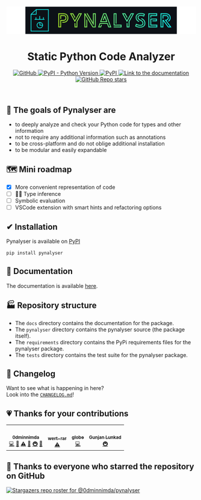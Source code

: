 ![Pynalyser Logo](https://raw.githubusercontent.com/0dminnimda/pynalyser/main/docs/_static/logo.svg)

<h1 align="center">Static Python Code Analyzer</h1>

<p align="center">
    <a href="https://github.com/0dminnimda/pynalyser/blob/main/LICENSE">
        <img alt="GitHub" src="https://img.shields.io/github/license/0dminnimda/pynalyser">
    </a>
    <a href="https://pypi.org/project/pynalyser/">
        <img alt="PyPI - Python Version" src="https://img.shields.io/pypi/pyversions/pynalyser">
    </a>
    <a href="https://pypi.org/project/pynalyser/">
        <img alt="PyPI" src="https://img.shields.io/pypi/v/pynalyser">
    </a>
    <a href="https://pynalyser.readthedocs.io/">
        <img alt="Link to the documentation" src="https://readthedocs.org/projects/pynalyser/badge/?version=latest">
    </a>
    <a href="https://github.com/0dminnimda/pynalyser">
        <img alt="GitHub Repo stars" src="https://img.shields.io/github/stars/0dminnimda/pynalyser?style=social">
    </a>
</p>

<!-- ALL-CONTRIBUTORS-BADGE:START - Do not remove or modify this section -->
<!-- I don't want it -->
<!-- ALL-CONTRIBUTORS-BADGE:END -->

<!-- not yet, but in the future! -->
<!-- <p align="center">Powerful static analysis open to the public to explore and create amazing tools for the Python environment</p> -->

<br>

## 🎯 The goals of Pynalyser are

- to deeply analyze and check your Python code for types and other information
- not to require any additional information such as annotations
- to be cross-platform and do not oblige additional installation
- to be modular and easily expandable
<!-- - being able to choose between enforcing ... -->

## 🗺 Mini roadmap

- [X] More convenient representation of code
- [ ] 👨‍🔧 Type inference
- [ ] Symbolic evaluation
- [ ] VSCode extension with smart hints and refactoring options

## ✔ Installation

Pynalyser is available on [PyPI](https://pypi.org/project/pynalyser/)

```console
pip install pynalyser
```

## 📃 Documentation

The documentation is available [here](https://pynalyser.readthedocs.io/).

## 🏭 Repository structure

- The `docs` directory contains the documentation for the package.
- The `pynalyser` directory contains the pynalyser source (the package itself).
- The `requirements` directory contains the PyPi requirements files for the pynalyser package.
- The `tests` directory contains the test suite for the pynalyser package.

## 👀 Changelog

Want to see what is happening in here?  
Look into the [`CHANGELOG.md`](https://github.com/0dminnimda/pynalyser/blob/main/CHANGELOG.md)!

## 💗 Thanks for your contributions

<!-- ALL-CONTRIBUTORS-LIST:START - Do not remove or modify this section -->
<!-- prettier-ignore-start -->
<!-- markdownlint-disable -->
<table>
  <tr>
    <td align="center"><a href="https://github.com/0dminnimda"><img src="https://avatars.githubusercontent.com/u/52697657?v=4?s=100" width="100px;" alt=""/><br /><sub><b>0dminnimda</b></sub></a><br /><a href="https://github.com/0dminnimda/pynalyser/commits?author=0dminnimda" title="Code">💻</a> <a href="https://github.com/0dminnimda/pynalyser/commits?author=0dminnimda" title="Documentation">📖</a> <a href="https://github.com/0dminnimda/pynalyser/commits?author=0dminnimda" title="Tests">⚠️</a> <a href="#design-0dminnimda" title="Design">🎨</a> <a href="#infra-0dminnimda" title="Infrastructure (Hosting, Build-Tools, etc)">🚇</a> <a href="https://github.com/0dminnimda/pynalyser/pulls?q=is%3Apr+reviewed-by%3A0dminnimda" title="Reviewed Pull Requests">👀</a></td>
    <td align="center"><a href="https://github.com/wert-rar"><img src="https://avatars.githubusercontent.com/u/72702040?v=4?s=100" width="100px;" alt=""/><br /><sub><b>wert-rar</b></sub></a><br /><a href="https://github.com/0dminnimda/pynalyser/commits?author=wert-rar" title="Tests">⚠️</a></td>
    <td align="center"><a href="https://github.com/groesie"><img src="https://avatars.githubusercontent.com/u/56902389?v=4?s=100" width="100px;" alt=""/><br /><sub><b>globe</b></sub></a><br /><a href="https://github.com/0dminnimda/pynalyser/commits?author=groesie" title="Code">💻</a></td>
    <td align="center"><a href="https://github.com/gl-24"><img src="https://avatars.githubusercontent.com/u/67200542?v=4?s=100" width="100px;" alt=""/><br /><sub><b>Gunjan Lunkad</b></sub></a><br /><a href="#infra-gl-24" title="Infrastructure (Hosting, Build-Tools, etc)">🚇</a></td>
  </tr>
</table>

<!-- markdownlint-restore -->
<!-- prettier-ignore-end -->

<!-- ALL-CONTRIBUTORS-LIST:END -->

## 🌟 Thanks to everyone who starred the repository on GitHub

[![Stargazers repo roster for @0dminnimda/pynalyser](https://reporoster.com/stars/dark/0dminnimda/pynalyser)](https://github.com/0dminnimda/pynalyser/stargazers)
